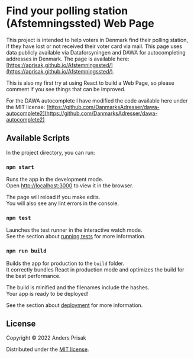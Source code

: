 # Find your polling station (Afstemningssted) Web Page 

This project is intended to help voters in Denmark find their polling station, if they have 
lost or not received their voter card via mail. This page uses data publicly available via 
Dataforsyningen and DAWA for autocompleting addresses in Denmark. The page is available here:
[https://aprisak.github.io/Afstemningssted/](https://aprisak.github.io/Afstemningssted/).

This is also my first try at using React to build a Web Page, so please comment if you see things 
that can be improved.

For the DAWA autocomplete I have modified the code available here under the MIT license: 
[https://github.com/DanmarksAdresser/dawa-autocomplete2](https://github.com/DanmarksAdresser/dawa-autocomplete2)

## Available Scripts

In the project directory, you can run:

### `npm start`

Runs the app in the development mode.\
Open [http://localhost:3000](http://localhost:3000) to view it in the browser.

The page will reload if you make edits.\
You will also see any lint errors in the console.

### `npm test`

Launches the test runner in the interactive watch mode.\
See the section about [running tests](https://facebook.github.io/create-react-app/docs/running-tests) for more information.

### `npm run build`

Builds the app for production to the `build` folder.\
It correctly bundles React in production mode and optimizes the build for the best performance.

The build is minified and the filenames include the hashes.\
Your app is ready to be deployed!

See the section about [deployment](https://facebook.github.io/create-react-app/docs/deployment) for more information.

## License
Copyright © 2022 Anders Prisak

Distributed under the [MIT license](https://opensource.org/licenses/MIT).
